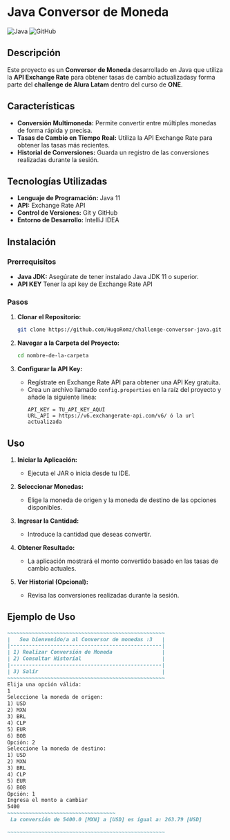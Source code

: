 # Java Conversor de Moneda

![Java](https://img.shields.io/badge/Java-✓-orange) ![GitHub](https://img.shields.io/github/license/tu-usuario/ONEBACKEND)

## Descripción

Este proyecto es un **Conversor de Moneda** desarrollado en Java que utiliza la **API Exchange Rate** para obtener tasas de cambio actualizadasy forma parte del **challenge de Alura Latam** dentro del curso de **ONE**.

## Características

- **Conversión Multimoneda:** Permite convertir entre múltiples monedas de forma rápida y precisa.
- **Tasas de Cambio en Tiempo Real:** Utiliza la API Exchange Rate para obtener las tasas más recientes.
- **Historial de Conversiones:** Guarda un registro de las conversiones realizadas durante la sesión.

## Tecnologías Utilizadas

- **Lenguaje de Programación:** Java 11
- **API:** Exchange Rate API
- **Control de Versiones:** Git y GitHub
- **Entorno de Desarrollo:** IntelliJ IDEA

## Instalación

### Prerrequisitos

- **Java JDK:** Asegúrate de tener instalado Java JDK 11 o superior.
- **API KEY** Tener la api key de Exchange Rate API

### Pasos

1. **Clonar el Repositorio:**
    ```bash
    git clone https://github.com/HugoRomz/challenge-conversor-java.git
    ```

2. **Navegar a la Carpeta del Proyecto:**
    ```bash
    cd nombre-de-la-carpeta
    ```

3. **Configurar la API Key:**
    - Regístrate en Exchange Rate API para obtener una API Key gratuita.
    - Crea un archivo llamado `config.properties` en la raíz del proyecto y añade la siguiente línea:
      ```
      API_KEY = TU_API_KEY_AQUÍ
      URL_API = https://v6.exchangerate-api.com/v6/ ó la url actualizada
      ```

## Uso

1. **Iniciar la Aplicación:**
    - Ejecuta el JAR o inicia desde tu IDE.

2. **Seleccionar Monedas:**
    - Elige la moneda de origen y la moneda de destino de las opciones disponibles.

3. **Ingresar la Cantidad:**
    - Introduce la cantidad que deseas convertir.

4. **Obtener Resultado:**
    - La aplicación mostrará el monto convertido basado en las tasas de cambio actuales.

5. **Ver Historial (Opcional):**
    - Revisa las conversiones realizadas durante la sesión.

## Ejemplo de Uso
```markdown
~~~~~~~~~~~~~~~~~~~~~~~~~~~~~~~~~~~~~~~~~~~~~~~~~~~
|   Sea bienvenido/a al Conversor de monedas :3   |
|-------------------------------------------------|
| 1) Realizar Conversión de Moneda                |
| 2) Consultar Historial                          |
|-------------------------------------------------|
| 3) Salir                                        |
~~~~~~~~~~~~~~~~~~~~~~~~~~~~~~~~~~~~~~~~~~~~~~~~~~~
Elija una opción válida: 
1
Seleccione la moneda de origen:
1) USD
2) MXN
3) BRL
4) CLP
5) EUR
6) BOB
Opción: 2
Seleccione la moneda de destino:
1) USD
2) MXN
3) BRL
4) CLP
5) EUR
6) BOB
Opción: 1
Ingresa el monto a cambiar
5400
~~~~~~~~~~~~~~~~~~~~~~~~~~~~~~~~~~~
 La conversión de 5400.0 [MXN] a [USD] es igual a: 263.79 [USD]

~~~~~~~~~~~~~~~~~~~~~~~~~~~~~~~~~~~~~~~~~~~~~~~~~~~
   ```
